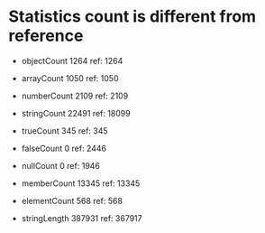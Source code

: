 # Statistics count is different from reference

* objectCount        1264  ref:       1264

* arrayCount         1050  ref:       1050

* numberCount        2109  ref:       2109

* stringCount       22491  ref:      18099

* trueCount           345  ref:        345

* falseCount            0  ref:       2446

* nullCount             0  ref:       1946

* memberCount       13345  ref:      13345

* elementCount        568  ref:        568

* stringLength     387931  ref:     367917


